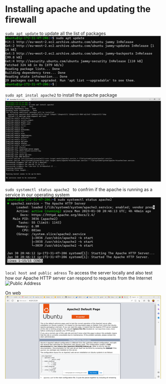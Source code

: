 # Installing apache and updating the firewall

`sudo apt update` to update all the list of packages ![Sudo Apt Updste](./images/sudoapp.PNG)

`sudo apt instal apache2` to install the apache package ![Installing Apache](./images/install_apache2.1.PNG)

`sudo systemctl status apache2 ` to confrim if the apache is running as a service in our operating system ![Apache Status](./images/Apache-status.PNG)

`local host and public adress` To access the server locally and also test how our Apache HTTP server can respond to requests from the Internet ![Public Address](./images/curl-on-terminal.PNG,)

On web ![public Address](./images/curl-on-web.PNG)